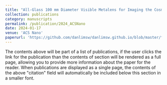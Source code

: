 ```yaml
---
title: "All-Glass 100 mm Diameter Visible Metalens for Imaging the Cosmos"
collection: publications
category: manuscripts
permalink: /publication/2024_ACSNano
date: 2024-01-17
venue: 'ACS Nano'
paperurl: 'https://github.com/danlimsw/danlimsw.github.io/blob/master/files/d100mmmetalens_maintext_revised_final.pdf'
---
```


The contents above will be part of a list of publications, if the user clicks the link for the publication than the contents of section will be rendered as a full page, allowing you to provide more information about the paper for the reader. When publications are displayed as a single page, the contents of the above "citation" field will automatically be included below this section in a smaller font.
